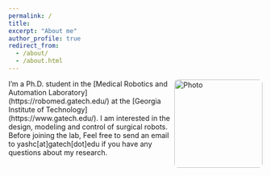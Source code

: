 ```yaml
---
permalink: /
title:
excerpt: "About me"
author_profile: true
redirect_from: 
  - /about/
  - /about.html
---
```

<img align="right" src="https://cseveren.github.io/images/yash_chitalia_homepage.jpg" alt="Photo" style="width: 175px; border-radius: 8px;"/>
I’m a Ph.D. student in the [Medical Robotics and Automation Laboratory](https://robomed.gatech.edu/) at the [Georgia Institute of Technology](https://www.gatech.edu/).
I am interested in the design, modeling and control of surgical robots. 
Before joining the lab, 
Feel free to send an email to yashc[at]gatech[dot]edu if you have any questions about my research.

